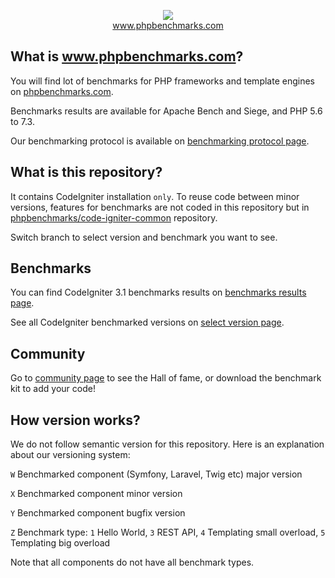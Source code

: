 <p align="center">
  <img src="http://www.phpbenchmarks.com/images/logo_github.png">
  <br>
  <a href="http://www.phpbenchmarks.com" target="_blank">www.phpbenchmarks.com</a>
</p>

## What is www.phpbenchmarks.com?

You will find lot of benchmarks for PHP frameworks and template engines on [phpbenchmarks.com](http://www.phpbenchmarks.com).

Benchmarks results are available for Apache Bench and Siege, and PHP 5.6 to 7.3.

Our benchmarking protocol is available on [benchmarking protocol page](http://www.phpbenchmarks.com/en/documentation/benchmarking-protocol).

## What is this repository?

It contains CodeIgniter installation `only`.
To reuse code between minor versions, features for benchmarks are not coded in this repository
but in [phpbenchmarks/code-igniter-common](https://github.com/phpbenchmarks/code-igniter-common) repository.

Switch branch to select version and benchmark you want to see.

## Benchmarks

You can find CodeIgniter 3.1 benchmarks results on
[benchmarks results page](http://www.phpbenchmarks.com/en/benchmark/code-igniter/3.1).

See all CodeIgniter benchmarked versions on [select version page](http://www.phpbenchmarks.com/en/benchmark/code-igniter/version).

## Community

Go to [community page](http://www.phpbenchmarks.com/en/community) to see the Hall of fame, or download the benchmark kit to add your code!

## How version works?

We do not follow semantic version for this repository. Here is an explanation about our versioning system:

`W` Benchmarked component (Symfony, Laravel, Twig etc) major version

`X` Benchmarked component minor version

`Y` Benchmarked component bugfix version

`Z` Benchmark type: `1` Hello World, `3` REST API, `4` Templating small overload, `5` Templating big overload

Note that all components do not have all benchmark types.
